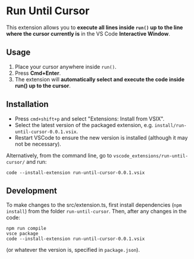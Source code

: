 # Run Until Cursor

This extension allows you to **execute all lines inside `run()` up to the line where the cursor currently is** in the VS Code **Interactive Window**.

## Usage
1. Place your cursor anywhere inside `run()`.
2. Press **Cmd+Enter**.
3. The extension will **automatically select and execute the code inside run() up to the cursor**.

## Installation

- Press `cmd+shift+p` and select "Extensions: Install from VSIX".
- Select the latest version of the packaged extension, e.g. `install/run-until-cursor-0.0.1.vsix`.
- Restart VSCode to ensure the new version is installed (although it may not be necessary).

Alternatively, from the command line, go to `vscode_extensions/run-until-cursor/` and run:
```
code --install-extension run-until-cursor-0.0.1.vsix
```

## Development

To make changes to the src/extension.ts, first install dependencies (`npm install`) from the folder `run-until-cursor`. Then, after any changes in the code:
```
npm run compile
vsce package
code --install-extension run-until-cursor-0.0.1.vsix
```
(or whatever the version is, specified in `package.json`).
